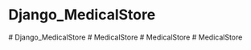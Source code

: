 # Django_MedicalStore
#   D j a n g o _ M e d i c a l S t o r e  
 #   M e d i c a l S t o r e  
 #   M e d i c a l S t o r e  
 #   M e d i c a l S t o r e  
 